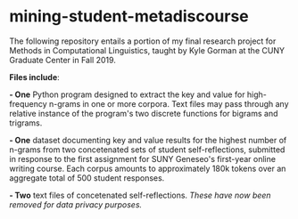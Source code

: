 # mining-student-metadiscourse

The following repository entails a portion of my final research project for Methods in Computational Linguistics, taught by Kyle Gorman at the CUNY Graduate Center in Fall 2019.
</br>

<strong>Files include</strong>:</br>

<strong>- One</strong> Python program designed to extract the key and value for high-frequency n-grams in one or more corpora. Text files may pass through any relative instance of the program's two discrete functions for bigrams and trigrams.</br>

<strong>- One</strong> dataset documenting key and value results for the highest number of n-grams from two concetenated sets of student self-reflections,  submitted in response to the first assignment for SUNY Geneseo's first-year online writing course. Each corpus amounts to approximately 180k tokens over an aggregate total of 500 student responses.</br>

<strong>- Two</strong> text files of concetenated self-reflections. <em>These have now been removed for data privacy purposes.</em>
